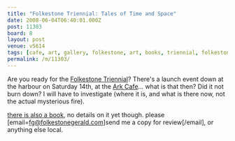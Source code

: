 ```yaml
---
title: "Folkestone Triennial: Tales of Time and Space"
date: 2008-06-04T06:40:01.000Z
post: 11303
board: 8
layout: post
venue: v5614
tags: [cafe, art, gallery, folkestone, art, books, triennial, folkestone triennial, ark cafe]
permalink: /m/11303/
---
```

Are you ready for the <a href="/wiki/folkestone+triennial">Folkestone Triennial</a>? There's a launch event down at the harbour on Saturday 14th, at the <a href="/wiki/ark+cafe">Ark Cafe</a>... what is that then? Did it not burn down? I will have to investigate (where it is, and what is there now, not the actual mysterious fire).

<a href="http://www.amazon.co.uk/Folkestone-Triennial-Tales-Time-Space/dp/0954699963/ref=sr_1_1?ie=UTF8&s=books&qid=1212560948&sr=8-1">there is also a book</a>, no details on it yet though. please [email=fg@folkestonegerald.com]send me a copy for review[/email], or anything else local.
